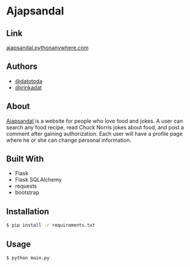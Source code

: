 # Ajapsandal
## Link
[ajapsandal.pythonanywhere.com](https://ajapsandal.pythonanywhere.com/)
## Authors
- [@datotoda](https://github.com/datotoda)
- [@irinkadat](https://github.com/irinkadat)

## About
[Ajapsandal](https://ajapsandal.pythonanywhere.com/) is a website for people who love food and jokes.
A user can search any food recipe, read Chuck Norris jokes about food, and post a comment after gaining authorization. 
Each user will have a profile page where he or she can change personal information. 

## Built With
- Flask
- Flask SQLAlchemy
- requests
- bootstrap


## Installation
```bash
$ pip install -r requirements.txt
```
## Usage
```bash
$ python main.py
```

